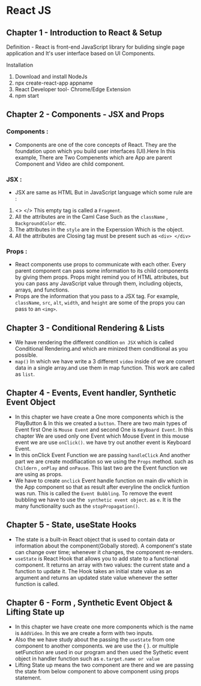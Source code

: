 # React JS 

## Chapter 1 - Introduction to React & Setup

Definition -
            React is front-end JavaScript library for buliding single page application and It's user interface based on UI Components.
            
Installation
1. Download and install NodeJs
2. npx create-react-app appname
3. React Developer tool- Chrome/Edge Extension
4. npm start

## Chapter 2 - Components - JSX and Props

### Components :
- Components are one of the core concepts of React. They are the foundation upon which you build user interfaces (UI).Here In this example, There are Two Compenents which are App are parent Component and Video are child component.

### JSX :
- JSX are same as HTML But in JavaScript language which some rule are : 
1. <> </> This empty tag is called a `Fragment`.
2. All the attributes are in the Caml Case Such as the `className` , `BackgroundColor` etc.
3. The attributes in the `style` are in the Experssion Which is the object.
4. All the attributes are Closing tag must be present such as `<div> </div>`

### Props :
- React components use props to communicate with each other. Every parent component can pass some information to its child components by giving them props. Props might remind you of HTML attributes, but you can pass any JavaScript value through them, including objects, arrays, and functions.
- Props are the information that you pass to a JSX tag. For example, `className`, `src`, `alt`, `width`, and `height` are some of the props you can pass to an `<img>`.

## Chapter 3 - Conditional Rendering & Lists

- We have rendering the different condition `on JSX` which is called Conditional Rendering.and which are minized them conditional as you possible.
- `map()` In which  we have write a 3 different `video` inside of we are convert data in a single array.and use them in map function. This work are called as `list`.

## Chapter 4 - Events, Event handler, Synthetic Event Object

- In this chapter we have create a One more components which is the PlayButton & In this we created a `button`.
  There are two main types of Event first One is `Mouse Event` and second One is `KeyBoard Event`. In this chapter We are used only one Event which Mouse Event in this mouse event we are use `onClick()`. we have try out another event is Keyboard Event.
- In this onClick Event Function we are passing `handleClick` And another part we are create modifiacation so we using the `Props` method.
  such as `Childern` , `onPlay` and `onPause`. This last two are the Event function we are using as props.
- We have to create `onclick` Event handle function on main div which in the App component so that as result after everyline the onclick funtion was run. This is called the `Event Bubbling`. To remove the event bubbling we have to use the` synthetic event object`. as `e`.
It is the many functionality such as the `stopPropagation()`.

## Chapter 5 - State, useState Hooks

- The state is a built-in React object that is used to contain data or information about the component(Gobally stored). A component's state can change over time; whenever it changes, the component re-renders.
- `useState` is React Hook that allows you to add state to a functional component. It returns an array with two values: the current state and a function to update it. The Hook takes an initial state value as an argument and returns an updated state value whenever the setter function is called.

## Chapter 6 - Form , Synthetic Event Object & Lifting State up

- In this chapter we have create one more components which is the name is `AddVideo`. In this we are create a form with two inputs.
- Also the we have study about the passing the `useState` from one component to another components. we are use the { }. or multiple setFunction are used in our program and then used the Sythetic event object in handler function such as `e.target.name or value` 
- Lifting State up means the two component are there and we are passing the state from below component to above component using props statement. 
